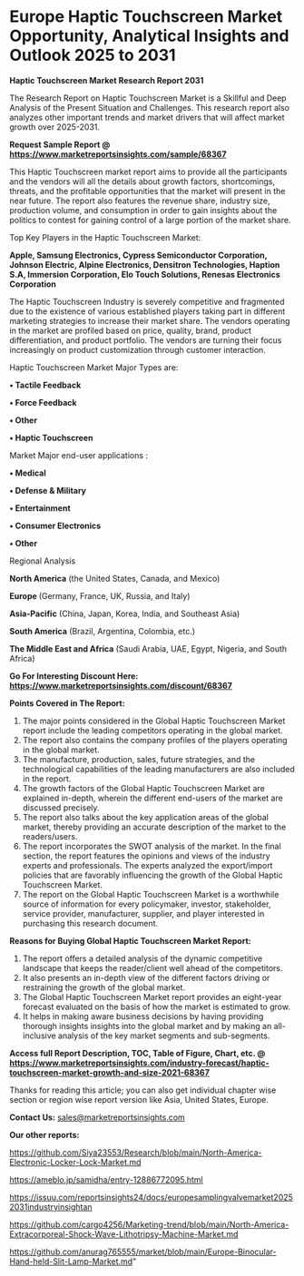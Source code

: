 # Europe Haptic Touchscreen Market Opportunity, Analytical Insights and Outlook 2025 to 2031

<strong>Haptic Touchscreen Market Research Report 2031</strong>

The Research Report on Haptic Touchscreen Market is a Skillful and Deep Analysis of the Present Situation and Challenges. This research report also analyzes other important trends and market drivers that will affect market growth over 2025-2031.

<strong>Request Sample Report @ <a href=https://www.marketreportsinsights.com/sample/68367>https://www.marketreportsinsights.com/sample/68367</a></strong>

This Haptic Touchscreen market report aims to provide all the participants and the vendors will all the details about growth factors, shortcomings, threats, and the profitable opportunities that the market will present in the near future. The report also features the revenue share, industry size, production volume, and consumption in order to gain insights about the politics to contest for gaining control of a large portion of the market share.

Top Key Players in the Haptic Touchscreen Market:

<strong>Apple, Samsung Electronics, Cypress Semiconductor Corporation, Johnson Electric, Alpine Electronics, Densitron Technologies, Haption S.A, Immersion Corporation, Elo Touch Solutions, Renesas Electronics Corporation</strong>

The Haptic Touchscreen Industry is severely competitive and fragmented due to the existence of various established players taking part in different marketing strategies to increase their market share. The vendors operating in the market are profiled based on price, quality, brand, product differentiation, and product portfolio. The vendors are turning their focus increasingly on product customization through customer interaction.

Haptic Touchscreen Market Major Types are:

<strong>• Tactile Feedback

• Force Feedback

• Other

• Haptic Touchscreen</strong>

Market Major end-user applications :

<strong>• Medical

• Defense & Military

• Entertainment

• Consumer Electronics

• Other</strong>

Regional Analysis

</u><strong><b>North America</b></strong> (the United States, Canada, and Mexico)

<strong><b>Europe </b></strong>(Germany, France, UK, Russia, and Italy)

<strong><b>Asia-Pacific</b></strong> (China, Japan, Korea, India, and Southeast Asia)

<strong><b>South America</b></strong> (Brazil, Argentina, Colombia, etc.)

<strong><b>The Middle East and Africa</b></strong> (Saudi Arabia, UAE, Egypt, Nigeria, and South Africa)

<strong>Go For Interesting Discount Here: <a href=https://www.marketreportsinsights.com/discount/68367>https://www.marketreportsinsights.com/discount/68367</a></strong>

<strong>Points Covered in The Report:</strong>
<ol>
  <li>The major points considered in the Global Haptic Touchscreen Market report include the leading competitors operating in the global market.</li>
  <li>The report also contains the company profiles of the players operating in the global market.</li>
  <li>The manufacture, production, sales, future strategies, and the technological capabilities of the leading manufacturers are also included in the report.</li>
  <li>The growth factors of the Global Haptic Touchscreen Market are explained in-depth, wherein the different end-users of the market are discussed precisely.</li>
  <li>The report also talks about the key application areas of the global market, thereby providing an accurate description of the market to the readers/users.</li>
  <li>The report incorporates the SWOT analysis of the market. In the final section, the report features the opinions and views of the industry experts and professionals. The experts analyzed the export/import policies that are favorably influencing the growth of the Global Haptic Touchscreen Market.</li>
  <li>The report on the Global Haptic Touchscreen Market is a worthwhile source of information for every policymaker, investor, stakeholder, service provider, manufacturer, supplier, and player interested in purchasing this research document.</li>
</ol>
<strong>Reasons for Buying Global Haptic Touchscreen Market Report:</strong>

<ol>
  <li>The report offers a detailed analysis of the dynamic competitive landscape that keeps the reader/client well ahead of the competitors.</li>
  <li>It also presents an in-depth view of the different factors driving or restraining the growth of the global market.</li>
  <li>The Global Haptic Touchscreen Market report provides an eight-year forecast evaluated on the basis of how the market is estimated to grow.</li>
  <li>It helps in making aware business decisions by having providing thorough insights insights into the global market and by making an all-inclusive analysis of the key market segments and sub-segments.</li>
</ol>
<strong>Access full Report Description, TOC, Table of Figure, Chart, etc. @ <a href=https://www.marketreportsinsights.com/industry-forecast/haptic-touchscreen-market-growth-and-size-2021-68367>https://www.marketreportsinsights.com/industry-forecast/haptic-touchscreen-market-growth-and-size-2021-68367</a></strong>


Thanks for reading this article; you can also get individual chapter wise section or region wise report version like Asia, United States, Europe.

<strong>Contact Us:</strong>
sales@marketreportsinsights.com

<strong>Our other reports:</strong>

<a href=https://github.com/Siya23553/Research/blob/main/North-America-Electronic-Locker-Lock-Market.md>https://github.com/Siya23553/Research/blob/main/North-America-Electronic-Locker-Lock-Market.md</a>

<a href=https://ameblo.jp/samidha/entry-12886772095.html>https://ameblo.jp/samidha/entry-12886772095.html</a>

<a href=https://issuu.com/reportsinsights24/docs/europesamplingvalvemarket20252031industryinsightan>https://issuu.com/reportsinsights24/docs/europesamplingvalvemarket20252031industryinsightan</a>

<a href=https://github.com/cargo4256/Marketing-trend/blob/main/North-America-Extracorporeal-Shock-Wave-Lithotripsy-Machine-Market.md>https://github.com/cargo4256/Marketing-trend/blob/main/North-America-Extracorporeal-Shock-Wave-Lithotripsy-Machine-Market.md</a>

<a href=https://github.com/anurag765555/market/blob/main/Europe-Binocular-Hand-held-Slit-Lamp-Market.md>https://github.com/anurag765555/market/blob/main/Europe-Binocular-Hand-held-Slit-Lamp-Market.md</a>"
